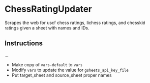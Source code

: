 # ChessRatingUpdater
Scrapes the web for uscf chess ratings, lichess ratings, and chesskid ratings given a sheet with names and IDs.

## Instructions
...

- Make copy of `vars-default` to `vars`
- Modify `vars` to update the value for `gsheets_api_key_file`
- Put target_sheet and source_sheet proper names